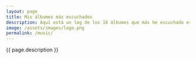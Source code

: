 ```yaml
---
layout: page
title: Mis álbumes más escuchados
description: Aquí está un log de los 18 álbumes que más he escuchado este último mes (vía Last.fm).
image: /assets/images/logo.png
permalink: /music/
---
```


<p class="text-center">{{ page.description }}</p>

<div class="row" id="lastfm-albums-grid"></div>
